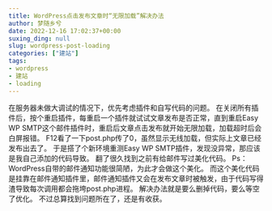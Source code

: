 ```yaml
---
title: WordPress点击发布文章时“无限加载”解决办法
author: 梦随乡兮
date: 2022-12-16 17:02:37+00:00
suxing_ding: null
slug: wordpress-post-loading
categories: ["建站"]
tags:
- wordpress
- 建站
- loading
---
```

在服务器未做大调试的情况下，优先考虑插件和自写代码的问题。
在关闭所有插件后，按个重启插件，每重启一个插件就试试文章发布是否正常，直到重启Easy WP SMTP这个邮件插件时，重启后文章点击发布就开始无限加载，加载超时后会白屏报错。
F12看了一下post.php传了0，虽然显示无线加载，但实际上文章已经发布出去了。
于是搭了个新环境重测Easy WP SMTP插件，发现没异常，那应该是我自己添加的代码导致。
翻了很久找到之前有给邮件写过美化代码。
Ps：WordPress自带的邮件通知功能很简陋，为此才会做这个美化。
而这个美化代码是挂靠在邮件通知插件里，邮件通知插件又会在发布文章时被触发，由于代码写得渣导致每次调用都会拖垮post.php进程。
解决办法就是要么删掉代码，要么等空了优化。
不过总算找到问题所在了，还是有收获。
